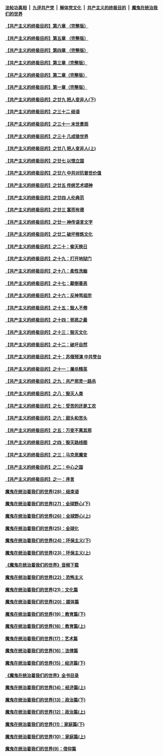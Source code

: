 ####  [法轮功真相](../../../../basic/blob/master/README.md?t=10160213) &nbsp;|&nbsp; [九评共产党](../../../../9ping.md/blob/master/README.md?t=10160213) &nbsp;|&nbsp; [解体党文化](../../../../jtdwh.md/blob/master/README.md?t=10160213)  &nbsp;|&nbsp; [共产主义的终极目的](../../../../gczydzjmd.md/blob/master/README.md?t=10160213) &nbsp;|&nbsp; [魔鬼在统治我们的世界](../../../../mgztzwmdsj.md/blob/master/README.md?t=10160213) 

#### [【共产主义的终极目的】第六章 （完整版）](../pages/nsc422/n11428913.md?t=10160213) 

#### [【共产主义的终极目的】第五章 （完整版）](../pages/nsc422/n11428912.md?t=10160213) 

#### [【共产主义的终极目的】第四章 （完整版）](../pages/nsc422/n11428907.md?t=10160213) 

#### [【共产主义的终极目的】第三章（完整版）](../pages/nsc422/n11428848.md?t=10160213) 

#### [【共产主义的终极目的】第二章（完整版）](../pages/nsc422/n11428831.md?t=10160213) 

#### [【共产主义的终极目的】第一章（完整版）](../pages/nsc422/n11417651.md?t=10160213) 

#### [【共产主义的终极目的】之廿九 把人变非人(下)](../pages/nsc422/n11344140.md?t=10160213) 

#### [【共产主义的终极目的】之三十二 结语](../pages/nsc422/n11360535.md?t=10160213) 

#### [【共产主义的终极目的】之三十一 末世景观](../pages/nsc422/n11351129.md?t=10160213) 

#### [【共产主义的终极目的】之三十 几成狼世界](../pages/nsc422/n11348280.md?t=10160213) 

#### [【共产主义的终极目的】之廿八 把人变非人(上)](../pages/nsc422/n11340492.md?t=10160213) 

#### [【共产主义的终极目的】之廿七 以恨立国](../pages/nsc422/n11336944.md?t=10160213) 

#### [【共产主义的终极目的】之廿六 中共对抗普世价值](../pages/nsc422/n11324785.md?t=10160213) 

#### [【共产主义的终极目的】之廿五 传统艺术颂神](../pages/nsc422/n11296396.md?t=10160213) 

#### [【共产主义的终极目的】之廿四 人伦典范](../pages/nsc422/n11296397.md?t=10160213) 

#### [【共产主义的终极目的】之廿三 富而有德](../pages/nsc422/n11283598.md?t=10160213) 

#### [【共产主义的终极目的】之廿一 神传语言文字](../pages/nsc422/n11263265.md?t=10160213) 

#### [【共产主义的终极目的】之廿二 破坏修炼文化](../pages/nsc422/n11245728.md?t=10160213) 

#### [【共产主义的终极目的】之二十：偷天换日](../pages/nsc422/n11238846.md?t=10160213) 

#### [【共产主义的终极目的】之十九：打开地狱门](../pages/nsc422/n11206376.md?t=10160213) 

#### [【共产主义的终极目的】之十八：柔性洗脑](../pages/nsc422/n11199994.md?t=10160213) 

#### [【共产主义的终极目的】之十七：颠倒善恶](../pages/nsc422/n11179782.md?t=10160213) 

#### [【共产主义的终极目的】之十六：反神骂祖宗](../pages/nsc422/n11166798.md?t=10160213) 

#### [【共产主义的终极目的】之十五：毁人不倦](../pages/nsc422/n11166792.md?t=10160213) 

#### [【共产主义的终极目的】之十四：邪恶之最](../pages/nsc422/n11150249.md?t=10160213) 

#### [【共产主义的终极目的】之十三：毁灭文化](../pages/nsc422/n11135227.md?t=10160213) 

#### [【共产主义的终极目的】之十二：破坏自然](../pages/nsc422/n11135214.md?t=10160213) 

#### [【共产主义的终极目的】之十：苏俄预演 中共登台](../pages/nsc422/n11118424.md?t=10160213) 

#### [【共产主义的终极目的】之十一：屠杀精英](../pages/nsc422/n11118442.md?t=10160213) 

#### [【共产主义的终极目的】之九：共产邪灵一路杀](../pages/nsc422/n11114139.md?t=10160213) 

#### [【共产主义的终极目的】之八：毁灭人类](../pages/nsc422/n11108503.md?t=10160213) 

#### [【共产主义的终极目的】之七：受苦的还是工农](../pages/nsc422/n11101809.md?t=10160213) 

#### [【共产主义的终极目的】之六：甜头和苦头](../pages/nsc422/n11096971.md?t=10160213) 

#### [【共产主义的终极目的】之五：万变不离其邪](../pages/nsc422/n11091285.md?t=10160213) 

#### [【共产主义的终极目的】之四：毁灭路线图](../pages/nsc422/n11086284.md?t=10160213) 

#### [【共产主义的终极目的】之三：马克思魔变](../pages/nsc422/n11061941.md?t=10160213) 

#### [【共产主义的终极目的】之二：中心之国](../pages/nsc422/n11047728.md?t=10160213) 

#### [【共产主义的终极目的】之一：序言](../pages/nsc422/n11086077.md?t=10160213) 

#### [魔鬼在统治着我们的世界(28)：结束语](../pages/nsc422/n10936246.md?t=10160213) 

#### [魔鬼在统治着我们的世界(27)：全球野心(下)](../pages/nsc422/n10928319.md?t=10160213) 

#### [魔鬼在统治着我们的世界(26)：全球野心(上)](../pages/nsc422/n10900318.md?t=10160213) 

#### [魔鬼在统治着我们的世界(25)：全球化](../pages/nsc422/n10788205.md?t=10160213) 

#### [魔鬼在统治着我们的世界(24)：环保主义(下)](../pages/nsc422/n10695307.md?t=10160213) 

#### [魔鬼在统治着我们的世界(23)：环保主义(上)](../pages/nsc422/n10688613.md?t=10160213) 

#### [《魔鬼在统治着我们的世界》音频下载](../pages/nsc422/n10635553.md?t=10160213) 

#### [魔鬼在统治着我们的世界(22)：恐怖主义](../pages/nsc422/n10614727.md?t=10160213) 

#### [魔鬼在统治着我们的世界(21)：文化篇](../pages/nsc422/n10597706.md?t=10160213) 

#### [魔鬼在统治着我们的世界(20)：媒体篇](../pages/nsc422/n10586579.md?t=10160213) 

#### [魔鬼在统治着我们的世界(19)：教育篇(下)](../pages/nsc422/n10564808.md?t=10160213) 

#### [魔鬼在统治着我们的世界(18)：教育篇(上)](../pages/nsc422/n10526970.md?t=10160213) 

#### [魔鬼在统治着我们的世界(17)：艺术篇](../pages/nsc422/n10499093.md?t=10160213) 

#### [魔鬼在统治着我们的世界(16)：法律篇](../pages/nsc422/n10485969.md?t=10160213) 

#### [魔鬼在统治着我们的世界(15)：经济篇(下)](../pages/nsc422/n10469975.md?t=10160213) 

#### [《魔鬼在统治着我们的世界》全书目录](../pages/nsc422/n10464261.md?t=10160213) 

#### [魔鬼在统治着我们的世界(14)：经济篇(上)](../pages/nsc422/n10457370.md?t=10160213) 

#### [魔鬼在统治着我们的世界(13)：政治篇(下)](../pages/nsc422/n10448270.md?t=10160213) 

#### [魔鬼在统治着我们的世界(12)：政治篇(上)](../pages/nsc422/n10444576.md?t=10160213) 

#### [魔鬼在统治着我们的世界(11)：家庭篇(下)](../pages/nsc422/n10440961.md?t=10160213) 

#### [魔鬼在统治着我们的世界(10)：家庭篇(上)](../pages/nsc422/n10435448.md?t=10160213) 

#### [魔鬼在统治着我们的世界(9)：信仰篇](../pages/nsc422/n10432159.md?t=10160213) 

